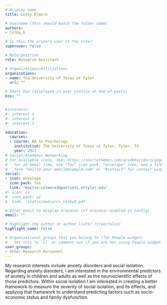 ```yaml
---
# Display name
title: Colby Elmore

# Username (this should match the folder name)
authors:
- Colby_E

# Is this the primary user of the site?
superuser: false

# Role/position
role: Research Assistant

# Organizations/Affiliations
organizations:
- name: The University of Texas at Tyler
  url: ""

# Short bio (displayed in user profile at end of posts)
bio: "" 


#interests:
#- interest 1
#- interest 2
#- interest 3

education:
  courses:
  - course: BA in Psychology
    institution: The University of Texas at Tyler, Tyler, TX
    year: 2021
# Social/Academic Networking
# For available icons, see: https://sourcethemes.com/academic/docs/page-builder/#icons
#   For an email link, use "fas" icon pack, "envelope" icon, and a link in the
#   form "mailto:your-email@example.com" or "#contact" for contact widget.
social:
- icon: envelope
  icon_pack: fas
  link: "mailto:celmore3@patriots.uttyler.edu"
#- icon: cv
#  icon_pack: ai
#  link: 'static/media/cv_ColbyE.pdf'

# Enter email to display Gravatar (if Gravatar enabled in Config)
email: ""

# Highlight the author in author lists? (true/false)
highlight_name: false

# Organizational groups that you belong to (for People widget)
#   Set this to `[]` or comment out if you are not using People widget.
user_groups:
- Other Research Personnel
---
```

My research interests include anxiety disorders and social isolation. Regarding anxiety disorders, I am interested in the environmental predictors of anxiety in children and adults as well as the neuroscientific effects of those predictors. Within social isolation I am interested in creating a better framework to measure the severity of social isolation, and its effects, and applying that framework to understand predicting factors such as socio-economic status and family dysfunction.
